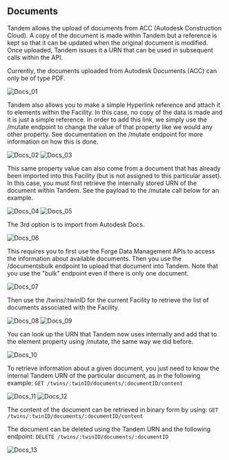 ## Documents

Tandem allows the upload of documents from ACC (Autodesk Construction Cloud). A copy of the document is made within Tandem but a reference is kept so that it can be updated when the original document is modified.  Once uploaded, Tandem issues it a URN that can be used in subsequent calls within the API.

Currently, the documents uploaded from Autodesk Documents (ACC) can only be of type PDF.

![Docs_01](./img/docs_01.png)

Tandem also allows you to make a simple Hyperlink reference and attach it to elements within the Facility.  In this case, no copy of the data is made and it is just a simple reference.  In order to add this link, we simply use the /mutate endpoint to change the value of that property like we would any other property.  See documentation on the /mutate endpoint for more information on how this is done.

![Docs_02](./img/docs_02.png)
![Docs_03](./img/docs_03.png)

This same property value can also come from a document that has already been imported into this Facility (but is not assigned to this particular asset).  In this case, you must first retrieve the internally stored URN of the document within Tandem.  See the payload to the /mutate call below for an example.

![Docs_04](./img/docs_04.png)
![Docs_05](./img/docs_05.png)

The 3rd option is to import from Autodesk Docs.

![Docs_06](./img/docs_06.png)

This requires you to first use the Forge Data Management APIs to access the information about available documents.  Then you use the /documentsbulk endpoint to upload that document into Tandem. Note that you use the "bulk" endpoint even if there is only one document.

![Docs_07](./img/docs_07.png)

Then use the /twins/:twinID for the current Facility to retrieve the list of documents associated with the Facility.

![Docs_08](./img/docs_08.png)
![Docs_09](./img/docs_09.png)

You can look up the URN that Tandem now uses internally and add that to the element property using /mutate, the same way we did before.

![Docs_10](./img/docs_10.png)

To retrieve information about a given document, you just need to know the internal Tandem URN of the particular document, as in the following example: `GET /twins/:twinID/documents/:documentID/content`

![Docs_11](./img/docs_11.png)
![Docs_12](./img/docs_12.png)

The content of the document can be retrieved in binary form by using: `GET /twins/:twinID/documents/:documentID/content`

The document can be deleted using the Tandem URN and the following endpoint: `DELETE /twins/:twinID/documents/:documentID`

![Docs_13](./img/docs_13.png)
